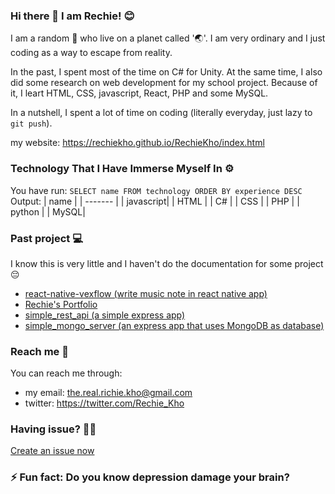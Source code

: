 ### Hi there 👋 I am Rechie! 😊

I am a random 👦 who live on a planet called '🌏'. I am very ordinary and I just coding as a way to escape from reality.

In the past, I spent most of the time on C# for Unity. At the same time, I also did some research on web development
for my school project. Because of it, I leart HTML, CSS, javascript, React, PHP and some MySQL.

In a nutshell, I spent a lot of time on coding (literally everyday, just lazy to `git push`).

my website: https://rechiekho.github.io/RechieKho/index.html

### Technology That I Have Immerse Myself In ⚙

You have run: `SELECT name FROM technology ORDER BY experience DESC`
Output:
| name |
| ------- |
| javascript|
| HTML |
| C# |
| CSS |
| PHP |
| python |
| MySQL|

### Past project 💻

I know this is very little and I haven't do the documentation for some project 😔

- [react-native-vexflow (write music note in react native app)](https://github.com/RechieKho/react-native-vexflow)
- [Rechie's Portfolio](https://github.com/RechieKho/RechieKho)
- [simple_rest_api (a simple express app)](https://github.com/RechieKho/simple_rest_api)
- [simple_mongo_server (an express app that uses MongoDB as database)](https://github.com/RechieKho/simple_mongo_server)

### Reach me 📱

You can reach me through:

- my email: the.real.richie.kho@gmail.com
- twitter: https://twitter.com/Rechie_Kho

### Having issue? 🤔💭

[Create an issue now](https://github.com/RechieKho/RechieKho/issues/new)

### ⚡ Fun fact: Do you know depression damage your brain?

<!--
**RechieKho/RechieKho** is a ✨ _special_ ✨ repository because its `README.md` (this file) appears on your GitHub profile.

Here are some ideas to get you started:

- 🔭 I’m currently working on ...
- 🌱 I’m currently learning ...
- 👯 I’m looking to collaborate on ...
- 🤔 I’m looking for help with ...
- 💬 Ask me about ...
- 📫 How to reach me: ...
- 😄 Pronouns: ...
- ⚡ Fun fact: ...
-->

